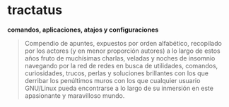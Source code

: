 tractatus
=========

**comandos, aplicaciones, atajos y configuraciones**

>Compendio de apuntes, expuestos por orden alfabético, recopilado por los actores (y en menor proporción autores) a lo largo de estos años fruto de muchísimas charlas, veladas y noches de insomnio navegando por la red de redes en busca de utilidades, comandos, curiosidades, trucos, perlas y soluciones brillantes con los que derribar los penúltimos muros con los que cualquier usuario GNU/Linux pueda encontrarse a lo largo de su inmersión en este apasionante y maravilloso mundo.

